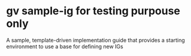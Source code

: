 # gv sample-ig for testing purpouse only
A sample, template-driven implementation guide that provides a starting environment to use a base for defining new IGs
